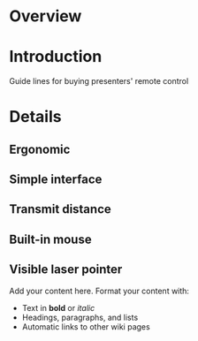 # Overview #



# Introduction #

Guide lines for buying presenters' remote control

# Details #

## Ergonomic ##
## Simple interface ##
## Transmit distance ##
## Built-in mouse ##
## Visible laser pointer ##

Add your content here.  Format your content with:
  * Text in **bold** or _italic_
  * Headings, paragraphs, and lists
  * Automatic links to other wiki pages